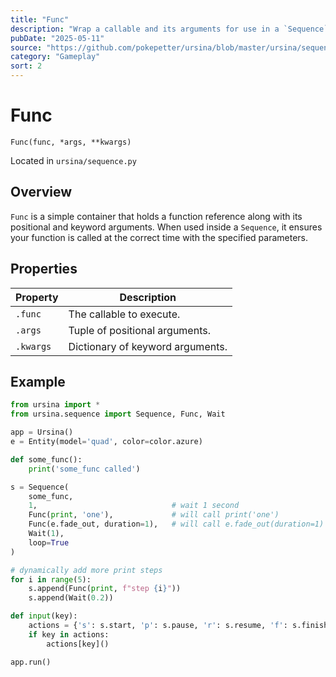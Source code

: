 ```yaml
---
title: "Func"
description: "Wrap a callable and its arguments for use in a `Sequence`."
pubDate: "2025-05-11"
source: "https://github.com/pokepetter/ursina/blob/master/ursina/sequence.py"
category: "Gameplay"
sort: 2
---
```


# Func

`Func(func, *args, **kwargs)`

Located in `ursina/sequence.py`

## Overview

`Func` is a simple container that holds a function reference along with its positional and keyword arguments. When used inside a `Sequence`, it ensures your function is called at the correct time with the specified parameters.

## Properties

| Property   | Description                               |
|------------|-------------------------------------------|
| `.func`    | The callable to execute.                  |
| `.args`    | Tuple of positional arguments.            |
| `.kwargs`  | Dictionary of keyword arguments.          |

## Example

```python
from ursina import *
from ursina.sequence import Sequence, Func, Wait

app = Ursina()
e = Entity(model='quad', color=color.azure)

def some_func():
    print('some_func called')

s = Sequence(
    some_func,
    1,                              # wait 1 second
    Func(print, 'one'),             # will call print('one')
    Func(e.fade_out, duration=1),   # will call e.fade_out(duration=1)
    Wait(1),
    loop=True
)

# dynamically add more print steps
for i in range(5):
    s.append(Func(print, f"step {i}"))
    s.append(Wait(0.2))

def input(key):
    actions = {'s': s.start, 'p': s.pause, 'r': s.resume, 'f': s.finish}
    if key in actions:
        actions[key]()

app.run()
```